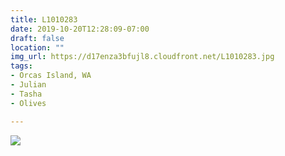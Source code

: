 ```yaml
---
title: L1010283
date: 2019-10-20T12:28:09-07:00
draft: false
location: ""
img_url: https://d17enza3bfujl8.cloudfront.net/L1010283.jpg
tags:
- Orcas Island, WA
- Julian
- Tasha
- Olives

---
```


![](https://d17enza3bfujl8.cloudfront.net/L1010283.jpg)

